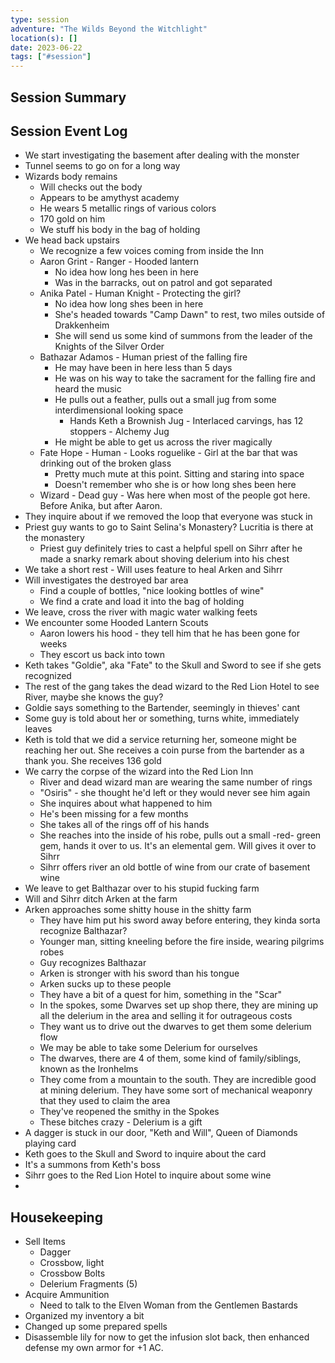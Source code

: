 ```yaml
---
type: session
adventure: "The Wilds Beyond the Witchlight"
location(s): []
date: 2023-06-22
tags: ["#session"]
---
```


## Session Summary

## Session Event Log

- We start investigating the basement after dealing with the monster
- Tunnel seems to go on for a long way
- Wizards body remains
	- Will checks out the body
	- Appears to be amythyst academy
	- He wears 5 metallic rings of various colors
	- 170 gold on him
	- We stuff his body in the bag of holding
- We head back upstairs
	- We recognize a few voices coming from inside the Inn
	- Aaron Grint - Ranger - Hooded lantern
		- No idea how long hes been in here
		- Was in the barracks, out on patrol and got separated
	- Anika Patel - Human Knight - Protecting the girl?
		- No idea how long shes been in here
		- She's headed towards "Camp Dawn" to rest, two miles outside of Drakkenheim
		- She will send us some kind of summons from the leader of the Knights of the Silver Order
	- Bathazar Adamos - Human priest of the falling fire
		- He may have been in here less than 5 days
		- He was on his way to take the sacrament for the falling fire and heard the music
		- He pulls out a feather, pulls out a small jug from some interdimensional looking space
			- Hands Keth a Brownish Jug - Interlaced carvings, has 12 stoppers - Alchemy Jug
		- He might be able to get us across the river magically
	- Fate Hope - Human - Looks roguelike - Girl at the bar that was drinking out of the broken glass
		- Pretty much mute at this point. Sitting and staring into space
		- Doesn't remember who she is or how long shes been here
	- Wizard - Dead guy - Was here when most of the people got here. Before Anika, but after Aaron.
- They inquire about if we removed the loop that everyone was stuck in
- Priest guy wants to go to Saint Selina's Monastery? Lucritia is there at the monastery
	- Priest guy definitely tries to cast a helpful spell on Sihrr after he made a snarky remark about shoving delerium into his chest
- We take a short rest - Will uses feature to heal Arken and Sihrr
- Will investigates the destroyed bar area
	- Find a couple of bottles, "nice looking bottles of wine"
	- We find a crate and load it into the bag of holding
- We leave, cross the river with magic water walking feets
- We encounter some Hooded Lantern Scouts
	- Aaron lowers his hood - they tell him that he has been gone for weeks
	- They escort us back into town
- Keth takes "Goldie", aka "Fate" to the Skull and Sword to see if she gets recognized
- The rest of the gang takes the dead wizard to the Red Lion Hotel to see River, maybe she knows the guy?
- Goldie says something to the Bartender, seemingly in thieves' cant
- Some guy is told about her or something, turns white, immediately leaves
- Keth is told that we did a service returning her, someone might be reaching her out. She receives a coin purse from the bartender as a thank you. She receives 136 gold
- We carry the corpse of the wizard into the Red Lion Inn
	- River and dead wizard man are wearing the same number of rings
	- "Osiris" - she thought he'd left or they would never see him again
	- She inquires about what happened to him
	- He's been missing for a few months
	- She takes all of the rings off of his hands
	- She reaches into the inside of his robe, pulls out a small -red- green gem, hands it over to us. It's an elemental gem. Will gives it over to Sihrr
	- Sihrr offers river an old bottle of wine from our crate of basement wine
- We leave to get Balthazar over to his stupid fucking farm
- Will and Sihrr ditch Arken at the farm
- Arken approaches some shitty house in the shitty farm
	- They have him put his sword away before entering, they kinda sorta recognize Balthazar?
	- Younger man, sitting kneeling before the fire inside, wearing pilgrims robes
	- Guy recognizes Balthazar
	- Arken is stronger with his sword than his tongue
	- Arken sucks up to these people
	- They have a bit of a quest for him, something in the "Scar"
	- In the spokes, some Dwarves set up shop there, they are mining up all the delerium in the area and selling it for outrageous costs
	- They want us to drive out the dwarves to get them some delerium flow
	- We may be able to take some Delerium for ourselves
	- The dwarves, there are 4 of them, some kind of family/siblings, known as the Ironhelms
	- They come from a mountain to the south. They are incredible good at mining delerium. They have some sort of mechanical weaponry that they used to claim the area
	- They've reopened the smithy in the Spokes
	- These bitches crazy - Delerium is a gift
- A dagger is stuck in our door, "Keth and Will", Queen of Diamonds playing card
- Keth goes to the Skull and Sword to inquire about the card
- It's a summons from Keth's boss
- Sihrr goes to the Red Lion Hotel to inquire about some wine
-


## Housekeeping

- Sell Items
	- Dagger
	- Crossbow, light
	- Crossbow Bolts
	- Delerium Fragments (5)
- Acquire Ammunition
	- Need to talk to the Elven Woman from the Gentlemen Bastards
- Organized my inventory a bit
- Changed up some prepared spells
- Disassemble lily for now to get the infusion slot back, then enhanced defense my own armor for +1 AC.